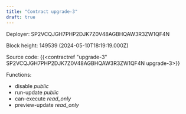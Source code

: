 ```yaml
---
title: "Contract upgrade-3"
draft: true
---
```

Deployer: SP2VCQJGH7PHP2DJK7Z0V48AGBHQAW3R3ZW1QF4N


 



Block height: 149539 (2024-05-10T18:19:19.000Z)

Source code: {{<contractref "upgrade-3" SP2VCQJGH7PHP2DJK7Z0V48AGBHQAW3R3ZW1QF4N upgrade-3>}}

Functions:

* disable _public_
* run-update _public_
* can-execute _read_only_
* preview-update _read_only_
